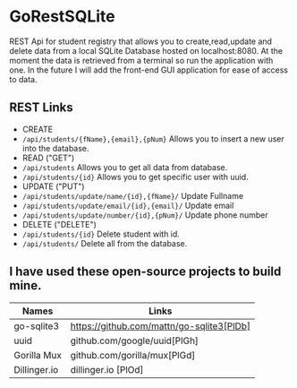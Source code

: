 # GoRestSQLite
REST Api for student registry that allows you to create,read,update and delete data from a local SQLite Database hosted on localhost:8080. At the moment the data is retrieved from a terminal so run the application with one. In the future I will add the front-end GUI application for ease of access to data.

## REST Links
- CREATE 
- ```/api/students/{fName},{email},{pNum}``` Allows you to insert a new user into the database.
- READ ("GET")
- ```/api/students``` Allows you to get all data from database.
- ```/api/students/{id}``` Allows you to get specific user with uuid.
- UPDATE ("PUT")
- ```/api/students/update/name/{id},{fName}/``` Update Fullname
- ```/api/students/update/email/{id},{email}/``` Update email
- ```/api/students/update/number/{id},{pNum}/``` Update phone number
- DELETE ("DELETE")
- ```/api/students/{id}``` Delete student with id.
- ```/api/students/``` Delete all from the database.

## I have used these open-source projects to build mine.
| Names | Links |
| ------ | ------ |
| go-sqlite3 | https://github.com/mattn/go-sqlite3[PlDb] |
| uuid | github.com/google/uuid[PlGh] |
| Gorilla Mux | github.com/gorilla/mux[PlGd] |
| Dillinger.io | dillinger.io [PlOd] |
